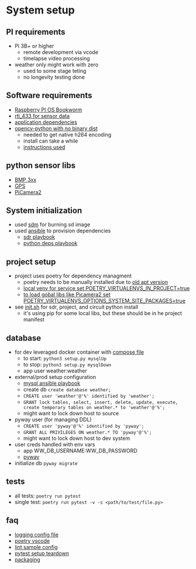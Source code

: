 # System setup

## PI requirements 
- Pi 3B+ or higher
    - remote development via vcode
    - timelapse video processing
- weather only might work with zero
    - used to some stage teting
    - no longevity testing done

## Software requirements
- [Raspberry PI OS Bookworm](https://www.raspberrypi.com/software/operating-systems/)
- [rtl_433 for sensor data ](https://github.com/merbanan/rtl_433)
- [application dependencies](/pyproject.toml?raw=true)
- [opencv-python with no binary dist](https://rockyshikoku.medium.com/use-h264-codec-with-cv2-videowriter-e00145ded181)
    - needed to get native h264 encoding
    - install can take a while
    - [instructions used](https://python-poetry.org/blog/announcing-poetry-1.2.0/#opting-out-of-binary-distributions)

## python sensor libs
- [BMP 3xx](https://github.com/adafruit/Adafruit_CircuitPython_BMP3XX)
- [GPS](https://github.com/adafruit/Adafruit_CircuitPython_GPS)
- [PiCamera2](https://datasheets.raspberrypi.com/camera/picamera2-manual.pdf)

## System initialization
- used [sdm](https://github.com/gitbls/sdm) for burning sd image
- used [ansible](https://docs.ansible.com/) to provision dependencies
    - [sdr playbook](https://raw.githubusercontent.com/tim-oe/piImage/refs/heads/main/src/ansible/weather/nesdr.yml)
    - [python deps playbook](https://raw.githubusercontent.com/tim-oe/piImage/refs/heads/main/src/ansible/weather/python.yml)
    
## project setup
- project uses poetry for dependency managment
    - poetry needs to be manually installed due to [old apt version](https://github.com/pypa/pipx/issues/1481)
    - [local venv for service set POETRY_VIRTUALENVS_IN_PROJECT=true](https://python-poetry.org/docs/configuration/#virtualenvsin-project)
    - [to load gobal libs like Picamera2 set POETRY_VIRTUALENVS_OPTIONS_SYSTEM_SITE_PACKAGES=true](https://python-poetry.org/docs/configuration/#virtualenvsoptionssystem-site-packages)
- see [init.sh](/init.sh?raw=true) for sdr, project, and circuit python install
    - it's using pip for some local libs, but these should be in he project manifest


## database
- for dev leveraged docker container with [compose file](/mariadb-docker-compose.yml?raw=true)
    - to start: ```python3 setup.py mysqlUp``` 
    - to stop:  ```python3 setup.py mysqlDown```
    - app user weather:weather     
- external/prod setup configuration
    - [mysql ansible playbook](https://raw.githubusercontent.com/tim-oe/piImage/refs/heads/main/src/ansible/apps/mysql.yml)
    - create db ```create database weather;``` 
    - ```CREATE user 'weather'@'%' identified by 'weather';``` 
    - ```GRANT lock tables, select, insert, delete, update, execute, create temporary tables on weather.* to 'weather'@'%';```
    - might want to lock down host to source
- pyway user (for managing DDL)
    - ```CREATE user 'pyway'@'%' identified by 'pyway';``` 
    - ```GRANT ALL PRIVILEGES ON weather.* TO 'pyway'@'%';```
    - might want to lock down host to dev system
- user creds handled with env vars 
    - app WW_DB_USERNAME:WW_DB_PASSWORD
    - [pyway](https://github.com/jasondcamp/pyway?tab=readme-ov-file#configuration)
- initialize db ```pyway migrate``` 
    
## tests
- all tests:   ```poetry run pytest```
- single test: ```poetry run pytest -v -s <path/to/test/file.py>```

## faq
- [logging config file](https://gist.github.com/panamantis/5797dda98b1fa6fab2f739a7aacc5e9d)
- [poetry vscode](https://www.markhneedham.com/blog/2023/07/24/vscode-poetry-python-interpreter/)
- [lint sample config](https://github.com/atlassian-api/atlassian-python-api/blob/master/pyproject.toml)
- [pytest setup teardown](https://stackoverflow.com/questions/26405380/how-do-i-correctly-setup-and-teardown-for-my-pytest-class-with-tests)
- [packaging](https://packaging.python.org/en/latest/guides/creating-command-line-tools/)
